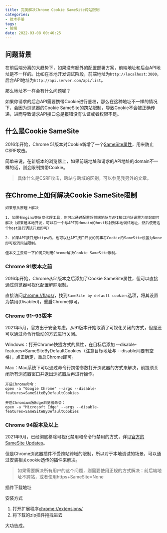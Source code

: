 ```yaml
---
title: 完美解决Chrome Cookie SameSite跨站限制
categories:
- 技术手册
tags:
- 前端
date: 2022-03-08 00:46:25
---
```


## 问题背景

在前后端分离的大趋势下，如果没有额外的配置部署方案，前端地址和后台API地址是不一样的。比如在本地开发调试阶段，前端地址为`http://localhost:3000`，后台API地址为`http://api.server.com/api/list`。

那么地址不一样会有什么问题呢？

如果你请求的后台API需要携带Cookie进行鉴权，那么在这种地址不一样的情况下，会因为浏览器的Cookie SameSite的跨站限制，导致Cookie不会被正确传递，进而导致请求API接口总是报错没有认证或者权限不足。

## 什么是Cookie SameSite

2016年开始，Chrome 51版本对Cookie新增了一个[SameSite属性](https://developer.mozilla.org/en-US/docs/Web/HTTP/Headers/Set-Cookie/SameSite)，用来防止CSRF攻击。

简单来说，在新版本的浏览器上，如果前端地址和请求的API地址的domain不一样的话，则会限制携带Cookie。

> 具体什么是CSRF攻击，跨站与跨域的区别，可以参见我另外的文章。

## 在Chrome上如何解决Cookie SameSite限制

```
如果想从原理上解决

1. 如果有nginx等反向代理工具，则可以通过配置将前端地址与API接口地址设置为同站即可解决（如果是本地开发，可以将一个与API同domain的host映射到本地调试地址，然后使用这个host进行调试开发即可）

2. 如果API接口是https的，也可以让API接口开发的同事将Cookie的SameSite设置为None即可取消同站限制。

但本文主要讲一下如何只利用Chrome解决Cookie SameSite限制。
```

### Chrome 91版本之前

2016年开始，Chrome从51版本之后添加了Cookie SameSite属性，但可以直接通过浏览器可视化配置解除限制。

直接访问[chrome://flags/](chrome://flags/)，找到`SameSite by default cookies`选项，将其设置为禁用(Disabled)，重启Chrome即可。

### Chrome 91~93版本

2021年5月，官方出于安全考虑，从91版本开始取消了可视化关闭的方式，但是还可以通过命令行启动的方式进行关闭。

Windows：打开Chrome快捷方式的属性，在目标后添加 --disable-features=SameSiteByDefaultCookies（注意目标地址与 --disable间要有空格），点击确定，重启Chrome即可。

Mac：Mac系统下可以通过命令行携带参数打开浏览器的方式来解决，前提须关闭所有浏览器窗口并退出浏览器后再进行操作。

```
开启Chrome命令：
open -a "Google Chrome" --args --disable-features=SameSiteByDefaultCookies

开启Chromium版Edge浏览器命令：
open -a "Microsoft Edge" --args --disable-features=SameSiteByDefaultCookies
```

### Chrome 94版本及以上

2021年9月，已经彻底移除可视化禁用和命令行禁用的方式，详见[官方的SameSite Updates](https://www.chromium.org/updates/same-site/)。

但是Chrome浏览器插件不受跨站跨域的限制，所以对于本地调试的场景，可以通过安装相关cookie透传的插件来解决。

> 如果需要解决所有用户的这个问题，则需要使用正规的方式解决：前后端地址不跨站，或者使用https+SameSite=None

插件下载地址

安装方式

1. 打开扩展程序[chrome://extensions/](chrome://extensions/)
2. 将下载的zip插件拖拽进去

大功告成。


